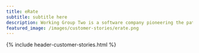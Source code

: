 ```yaml
---
title: eRate
subtitle: subtitle here
description: Working Group Two is a software company pioneering the path of a new telco network.
featured_image: /images/customer-stories/erate.png
---
```

{% include header-customer-stories.html %}
